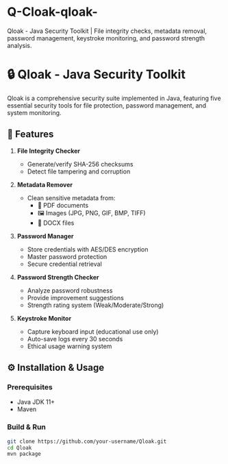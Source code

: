# Q-Cloak-qloak-
Qloak - Java Security Toolkit | File integrity checks, metadata removal, password management, keystroke monitoring, and password strength analysis.
# 🔒 Qloak - Java Security Toolkit

Qloak is a comprehensive security suite implemented in Java, featuring five essential security tools for file protection, password management, and system monitoring.

## 🧰 Features

1. **File Integrity Checker**  
   - Generate/verify SHA-256 checksums
   - Detect file tampering and corruption

2. **Metadata Remover**  
   - Clean sensitive metadata from:
     - 📄 PDF documents
     - 🖼️ Images (JPG, PNG, GIF, BMP, TIFF)
     - 📝 DOCX files

3. **Password Manager**  
   - Store credentials with AES/DES encryption
   - Master password protection
   - Secure credential retrieval

4. **Password Strength Checker**  
   - Analyze password robustness
   - Provide improvement suggestions
   - Strength rating system (Weak/Moderate/Strong)

5. **Keystroke Monitor**  
   - Capture keyboard input (educational use only)
   - Auto-save logs every 30 seconds
   - Ethical usage warning system

## ⚙️ Installation & Usage

### Prerequisites
- Java JDK 11+
- Maven

### Build & Run
```bash
git clone https://github.com/your-username/Qloak.git
cd Qloak
mvn package
